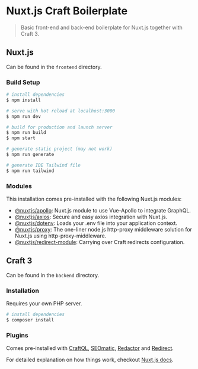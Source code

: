 # Nuxt.js Craft Boilerplate

> Basic front-end and back-end boilerplate for Nuxt.js together with Craft 3.

## Nuxt.js
Can be found in the `frontend` directory.

### Build Setup
```bash
# install dependencies
$ npm install

# serve with hot reload at localhost:3000
$ npm run dev

# build for production and launch server
$ npm run build
$ npm start

# generate static project (may not work)
$ npm run generate

# generate IDE Tailwind file
$ npm run tailwind
```

### Modules
This installation comes pre-installed with the following Nuxt.js modules:
* [@nuxtjs/apollo](https://github.com/nuxt-community/apollo-module): Nuxt.js module to use Vue-Apollo to integrate GraphQL.
* [@nuxtjs/axios](https://github.com/nuxt-community/axios-module): Secure and easy axios integration with Nuxt.js.
* [@nuxtjs/dotenv](https://github.com/nuxt-community/dotenv-module): Loads your .env file into your application context.
* [@nuxtjs/proxy](https://github.com/nuxt-community/proxy-module): The one-liner node.js http-proxy middleware solution for Nuxt.js using http-proxy-middleware.
* [@nuxtjs/redirect-module](https://github.com/nuxt-community/redirect-module): Carrying over Craft redirects configuration.

## Craft 3
Can be found in the `backend` directory.

### Installation
Requires your own PHP server.
```bash
# install dependencies
$ composer install
```

### Plugins
Comes pre-installed with [CraftQL](https://github.com/markhuot/craftql), [SEOmatic](https://github.com/nystudio107/craft-seomatic), [Redactor](https://github.com/craftcms/redactor) and [Redirect](https://github.com/Dolphiq/craft3-plugin-redirect).

For detailed explanation on how things work, checkout [Nuxt.js docs](https://nuxtjs.org).

